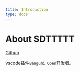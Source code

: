 ```yaml
---
title: Introduction
type: docs
---
```


# About SDTTTTT

[Github](https://github.com/sdttttt)

vscode插件`Bangumi Open`开发者。